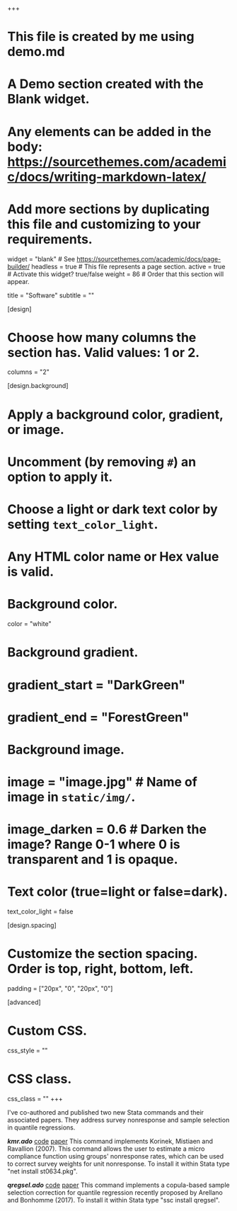 +++
# This file is created by me using demo.md
# A Demo section created with the Blank widget.
# Any elements can be added in the body: https://sourcethemes.com/academic/docs/writing-markdown-latex/
# Add more sections by duplicating this file and customizing to your requirements.

widget = "blank"  # See https://sourcethemes.com/academic/docs/page-builder/
headless = true  # This file represents a page section.
active = true  # Activate this widget? true/false
weight = 86  # Order that this section will appear.

title = "Software"
subtitle = ""

[design]
  # Choose how many columns the section has. Valid values: 1 or 2.
  columns = "2"

[design.background]
  # Apply a background color, gradient, or image.
  #   Uncomment (by removing `#`) an option to apply it.
  #   Choose a light or dark text color by setting `text_color_light`.
  #   Any HTML color name or Hex value is valid.

  # Background color.
 color = "white"
  
  # Background gradient.
#  gradient_start = "DarkGreen"
#  gradient_end = "ForestGreen"
  
  # Background image.
  # image = "image.jpg"  # Name of image in `static/img/`.
  # image_darken = 0.6  # Darken the image? Range 0-1 where 0 is transparent and 1 is opaque.

  # Text color (true=light or false=dark).
  text_color_light = false

[design.spacing]
  # Customize the section spacing. Order is top, right, bottom, left.
  padding = ["20px", "0", "20px", "0"]

[advanced]
 # Custom CSS. 
 css_style = ""
 
 # CSS class.
 css_class = ""
+++

I've co-authored and published two new Stata commands and their associated papers. They address survey nonresponse and sample selection in quantile regressions.

***kmr.ado***
[code](https://github.com/erciomunoz/kmr) [paper](https://stonecenter.gc.cuny.edu/files/2019/01/SCWP02_kmr-A-Command-to-Correct-Survey-Weights-for-Unit-Nonresponse-using-Group%E2%80%99s-Response-Rates.pdf)
This command implements Korinek, Mistiaen and Ravallion (2007). This command allows the user to estimate a micro compliance function using groups' nonresponse rates, which can be used to correct survey weights for unit nonresponse. To install it within Stata type "net install st0634.pkg".

***qregsel.ado***
[code](https://github.com/erciomunoz/qregsel) [paper](https://www.erciomunoz.org/files/Draft_qregsel.pdf)
This command implements a copula-based sample selection correction for quantile regression recently proposed by Arellano and Bonhomme (2017). To install it within Stata type "ssc install qregsel".


